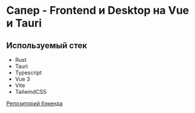# Сапер - Frontend и Desktop на Vue и Tauri

## Используемый стек
- Rust
- Tauri
- Typescript
- Vue 3
- Vite
- TailwindCSS

[Репозиторий бэкенда](https://github.com/DmitriyKukuev/minesweeper)